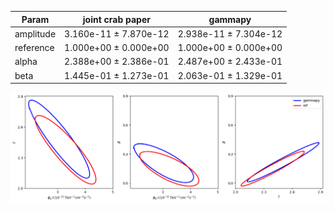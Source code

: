 <html>
 <head>
  <meta charset="utf-8"/>
  <meta content="text/html;charset=UTF-8" http-equiv="Content-type"/>
 </head>
 <body>
  <table>
   <thead>
    <tr>
     <th>Param</th>
     <th>joint crab paper</th>
     <th>gammapy</th>
    </tr>
   </thead>
   <tr>
    <td>amplitude</td>
    <td>3.160e-11 ± 7.870e-12</td>
    <td>2.938e-11 ± 7.304e-12</td>
   </tr>
   <tr>
    <td>reference</td>
    <td>1.000e+00 ± 0.000e+00</td>
    <td>1.000e+00 ± 0.000e+00</td>
   </tr>
   <tr>
    <td>alpha</td>
    <td>2.388e+00 ± 2.386e-01</td>
    <td>2.487e+00 ± 2.433e-01</td>
   </tr>
   <tr>
    <td>beta</td>
    <td>1.445e-01 ± 1.273e-01</td>
    <td>2.063e-01 ± 1.329e-01</td>
   </tr>
  </table>
 </body>
</html>


 ![Contours](contours_fermi.png)